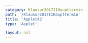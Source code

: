 ```yaml
---
category: Klausur2017IIHaupttermin
path: '/Klausur2017IIHaupttermin'
title: 'AppletA2'
type: 'Applet'

layout: nil
---
```

<script type="text/javascript" src="https://cdnjs.cloudflare.com/ajax/libs/jsxgraph/0.99.7/jsxgraphcore.js"></script>
<link type="text/css" href="https://cdnjs.cloudflare.com/ajax/libs/jsxgraph/0.99.6/jsxgraph.css"><link rel="stylesheet" type="text/css" href="//cdnjs.cloudflare.com/ajax/libs/jsxgraph/0.99.7/jsxgraph.css" />
<div id="d8b01ab5-7525-47c1-90ec-517e9ed6a6fe" class="jxgbox" style="width:500px; height:500px">
<script type="text/javascript">
(function(){
 const board = JXG.JSXGraph.initBoard('d8b01ab5-7525-47c1-90ec-517e9ed6a6fe', {
    							boundingbox: [-5, 16, 16, -5],
                  axis: false
              });
 
var A = board.create('point', [2.5,2.5], {fixed:true, color:'green', label:{fontsize:16, position:'bot'}, size:2});

var D = board.create('point', [-2.5,-2.5], {fixed:true, name:'D', color:'green', label:{fontsize:16, position:'bot'}, size:2});

var E = board.create('point', [0,0], {fixed:true, name:'E', color:'green', label:{fontsize:16, position:'bot'}, size:2});

var S = board.create('point', [0,7], {fixed:true, name:'S', color:'green', label:{fontsize:16, position:'bot'}, size:2});

var AD = board.create('line', [A,D], {straightFirst:false, straightLast:false});

var ES = board.create('line', [E,S], {straightFirst:false, straightLast:false});

var F = board.create('point', [12,0], {fixed:true, name:'F', color:'green', label:{fontsize:16, position:'bot'}, size:2});

var C = board.create('point', [14.5,2.5], {fixed:true, name:'C', color:'green', label:{fontsize:16, position:'bot'}, size:2});

var B = board.create('point', [9.5,-2.5], {fixed:true, name:'B', color:'green', label:{fontsize:16, position:'bot'}, size:2});

var EF = board.create('line', [E,F], {straightFirst:false, straightLast:false});

var CB = board.create('line', [C,B], {straightFirst:false, straightLast:false});

var CA = board.create('line', [C,A], {straightFirst:false, straightLast:false});

var DB = board.create('line', [D,B], {straightFirst:false, straightLast:false});

var SF = board.create('line', [S,F], {straightFirst:false, straightLast:false});

var SA = board.create('line', [S,A], {straightFirst:false, straightLast:false});

var SD = board.create('line', [S,D], {straightFirst:false, straightLast:false});

var SC = board.create('line', [S,C], {straightFirst:false, straightLast:false});

var SB = board.create('line', [S,B], {straightFirst:false, straightLast:false});

var phi = board.create('angle', [S,F,E], {radius:3});



var P = board.create('point', [5,0], {fixed:true, name:'P', color:'green', label:{fontsize:16, position:'bot'}, size:2});

var M = board.create('glider', [SF], {name:'M', color:'orange', label:{fontsize:16, position:'bot'}, size:2});

var QRp = board.create('point', [function(){return M.X()+2.5},function(){return M.Y()+2.5}], {visible:false, label:{fontsize:16, position:'bot'}, size:2});

var MQRp= board.create('line', [M,QRp], {visible:false});

var Q = board.create('intersection', [MQRp, SB], {name:'Q', label:{fontsize:16, position:'bot'}, size:2});

var R = board.create('intersection', [MQRp, SC], {name:'R', label:{fontsize:16, position:'bot'}, size:2});

var QR = board.create('line', [Q, R], {visible:true, straightLast:false, straightFirst:false, color:'orange'});

var QP = board.create('line', [Q, P], {visible:true, straightLast:false, straightFirst:false, color:'orange'});

var PR = board.create('line', [P, R], {visible:true, straightLast:false, straightFirst:false, color:'orange'});

var QF = board.create('line', [Q, F], {visible:true, straightLast:false, straightFirst:false, color:'orange'});

var RF = board.create('line', [R, F], {visible:true, straightLast:false, straightFirst:false, color:'orange'});
board.create('text', [3,14,'M II 2017 HT A 2'], {fontsize: 18, fixed:true});

var MPF = board.create('angle', [M,P,F], {radius:3})
})();
  
  </script>
  </div>
